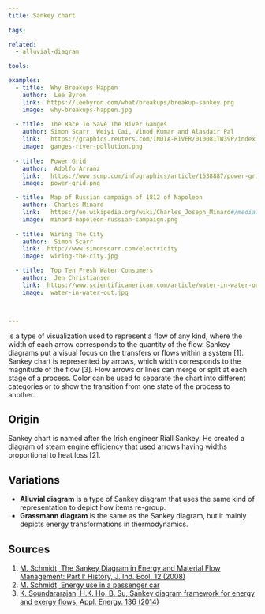 ```yaml
---
title: Sankey chart
  
tags:

related:
  - alluvial-diagram

tools:

examples:
  - title:  Why Breakups Happen
    author:  Lee Byron
    link:  https://leebyron.com/what/breakups/breakup-sankey.png
    image:  why-breakups-happen.jpg
    
  - title:  The Race To Save The River Ganges
    author: Simon Scarr, Weiyi Cai, Vinod Kumar and Alasdair Pal
    link:   https://graphics.reuters.com/INDIA-RIVER/010081TW39P/index.html
    image:  ganges-river-pollution.png
    
  - title:  Power Grid
    author:  Adolfo Arranz
    link:   https://www.scmp.com/infographics/article/1538887/power-grid#&gid=1&pid=1
    image:  power-grid.png

  - title:  Map of Russian campaign of 1812 of Napoleon
    author:  Charles Minard
    link:   https://en.wikipedia.org/wiki/Charles_Joseph_Minard#/media/File:Minard.png
    image:  minard-napoleon-russian-campaign.png
  
  - title:  Wiring The City
    author:  Simon Scarr
    link:  http://www.simonscarr.com/electricity
    image:  wiring-the-city.jpg

  - title:  Top Ten Fresh Water Consumers
    author:  Jen Christiansen
    link:  https://www.scientificamerican.com/article/water-in-water-out/#
    image:  water-in-water-out.jpg



---
```


is a type of visualization used to represent a flow of any kind, where the width of each arrow corresponds to the quantity of the flow. Sankey diagrams put a visual focus on the transfers or flows within a system [1]. 
Sankey chart is represented by arrows, which width corresponds to the magnitude of the flow [3]. Flow arrows or lines can merge or split at each stage of a process. Color can be used to separate the chart into different categories or to show the transition from one state of the process to another.

<!--more-->

## Origin
Sankey chart is named after the Irish engineer Riall Sankey. He created a diagram of steam engine efficiency that used arrows having widths proportional to heat loss [2].

## Variations
- **Alluvial diagram** is a type of Sankey diagram that uses the same kind of representation to depict how items re-group.
- **Grassmann diagram** is the same as the Sankey diagram, but it mainly depicts energy transformations in thermodynamics.

## Sources
1. [M. Schmidt, The Sankey Diagram in Energy and Material Flow Management: Part I: History, J. Ind. Ecol. 12 (2008)](doi:10.1111/j.1530-9290.2008.00004.x.) 
2. [M. Schmidt, Energy use in a passenger car](https://www.Ifu.Com/En/e-Sankey/Sankey-Diagram)
3. [K. Soundararajan, H.K. Ho, B. Su, Sankey diagram framework for energy and exergy flows, Appl. Energy. 136 (2014)](doi:10.1016/j.apenergy.2014.08.070)
